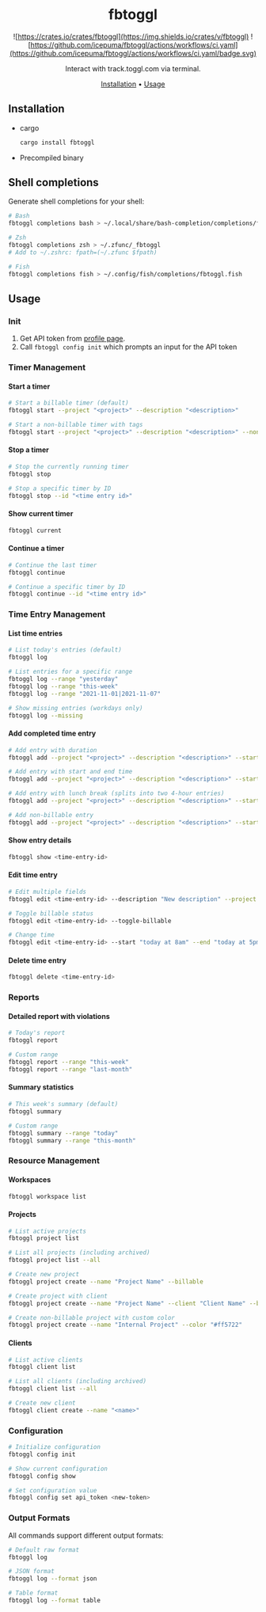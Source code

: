 <div align="center">

# fbtoggl

![https://crates.io/crates/fbtoggl](https://img.shields.io/crates/v/fbtoggl)
![https://github.com/icepuma/fbtoggl/actions/workflows/ci.yaml](https://github.com/icepuma/fbtoggl/actions/workflows/ci.yaml/badge.svg)

Interact with track.toggl.com via terminal.

[Installation](#installation) •
[Usage](#usage)

</div>

## Installation
* cargo
  ```bash
  cargo install fbtoggl
  ```
* Precompiled binary

## Shell completions

Generate shell completions for your shell:

```bash
# Bash
fbtoggl completions bash > ~/.local/share/bash-completion/completions/fbtoggl

# Zsh
fbtoggl completions zsh > ~/.zfunc/_fbtoggl
# Add to ~/.zshrc: fpath=(~/.zfunc $fpath)

# Fish
fbtoggl completions fish > ~/.config/fish/completions/fbtoggl.fish
```

## Usage

### Init
1. Get API token from [profile page](https://track.toggl.com/profile).
2. Call `fbtoggl config init` which prompts an input for the API token

### Timer Management

#### Start a timer
```bash
# Start a billable timer (default)
fbtoggl start --project "<project>" --description "<description>"

# Start a non-billable timer with tags
fbtoggl start --project "<project>" --description "<description>" --non-billable --tags "tag1,tag2"
```

#### Stop a timer
```bash
# Stop the currently running timer
fbtoggl stop

# Stop a specific timer by ID
fbtoggl stop --id "<time entry id>"
```

#### Show current timer
```bash
fbtoggl current
```

#### Continue a timer
```bash
# Continue the last timer
fbtoggl continue

# Continue a specific timer by ID
fbtoggl continue --id "<time entry id>"
```

### Time Entry Management

#### List time entries
```bash
# List today's entries (default)
fbtoggl log

# List entries for a specific range
fbtoggl log --range "yesterday"
fbtoggl log --range "this-week"
fbtoggl log --range "2021-11-01|2021-11-07"

# Show missing entries (workdays only)
fbtoggl log --missing
```

#### Add completed time entry
```bash
# Add entry with duration
fbtoggl add --project "<project>" --description "<description>" --start "today at 9am" --duration "8 hours"

# Add entry with start and end time
fbtoggl add --project "<project>" --description "<description>" --start "today at 9am" --end "today at 5pm"

# Add entry with lunch break (splits into two 4-hour entries)
fbtoggl add --project "<project>" --description "<description>" --start "today at 9am" --end "today at 6pm" --lunch-break

# Add non-billable entry
fbtoggl add --project "<project>" --description "<description>" --start "today at 9am" --duration "1 hour" --non-billable
```

#### Show entry details
```bash
fbtoggl show <time-entry-id>
```

#### Edit time entry
```bash
# Edit multiple fields
fbtoggl edit <time-entry-id> --description "New description" --project "Different project"

# Toggle billable status
fbtoggl edit <time-entry-id> --toggle-billable

# Change time
fbtoggl edit <time-entry-id> --start "today at 8am" --end "today at 5pm"
```

#### Delete time entry
```bash
fbtoggl delete <time-entry-id>
```

### Reports

#### Detailed report with violations
```bash
# Today's report
fbtoggl report

# Custom range
fbtoggl report --range "this-week"
fbtoggl report --range "last-month"
```

#### Summary statistics
```bash
# This week's summary (default)
fbtoggl summary

# Custom range
fbtoggl summary --range "today"
fbtoggl summary --range "this-month"
```

### Resource Management

#### Workspaces
```bash
fbtoggl workspace list
```

#### Projects
```bash
# List active projects
fbtoggl project list

# List all projects (including archived)
fbtoggl project list --all

# Create new project
fbtoggl project create --name "Project Name" --billable

# Create project with client
fbtoggl project create --name "Project Name" --client "Client Name" --billable

# Create non-billable project with custom color
fbtoggl project create --name "Internal Project" --color "#ff5722"
```

#### Clients
```bash
# List active clients
fbtoggl client list

# List all clients (including archived)
fbtoggl client list --all

# Create new client
fbtoggl client create --name "<name>"
```

### Configuration

```bash
# Initialize configuration
fbtoggl config init

# Show current configuration
fbtoggl config show

# Set configuration value
fbtoggl config set api_token <new-token>
```

### Output Formats

All commands support different output formats:

```bash
# Default raw format
fbtoggl log

# JSON format
fbtoggl log --format json

# Table format
fbtoggl log --format table
```
